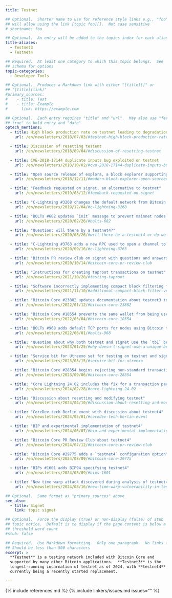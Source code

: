 ```yaml
---
title: Testnet

## Optional.  Shorter name to use for reference style links e.g., "foo"
## will allow using the link [topic foo][].  Not case sensitive
# shortname: foo

## Optional.  An entry will be added to the topics index for each alias
title-aliases:
  - Testnet3
  - Testnet4

## Required.  At least one category to which this topic belongs.  See
## schema for options
topic-categories:
  - Developer Tools

## Optional.  Produces a Markdown link with either "[title][]" or
## "[title](link)"
#primary_sources:
#    - title: Test
#    - title: Example
#      link: https://example.com

## Optional.  Each entry requires "title" and "url".  May also use "feature:
## true" to bold entry and "date"
optech_mentions:
  - title: High block production rate on testnet leading to degradation of service
    url: /en/newsletters/2018/07/03/#testnet-high-block-production-rate

  - title: Discussion of resetting testent
    url: /en/newsletters/2018/09/04/#discussion-of-resetting-testnet

  - title: CVE-2018-17144 duplicate inputs bug exploited on testnet
    url: /en/newsletters/2018/10/02/#cve-2018-17144-duplicate-inputs-bug-exploited-on-testnet

  - title: "Open source release of esplora, a block explorer supporting testnet"
    url: /en/newsletters/2018/12/11/#modern-block-explorer-open-sourced

  - title: "Feedback requested on signet, an alternative to testnet"
    url: /en/newsletters/2019/03/12/#feedback-requested-on-signet

  - title: "C-Lightning #3268 changes the default network from Bitcoin testnet to Bitcoin mainnet"
    url: /en/newsletters/2019/12/04/#c-lightning-3268

  - title: "BOLTs #682 updates `init` message to prevent mainnet nodes from connecting to testnet nodes"
    url: /en/newsletters/2020/02/26/#bolts-682

  - title: "Question: will there by a testnet4?"
    url: /en/newsletters/2020/08/26/#will-there-be-a-testnet4-or-do-we-not-need-a-testnet-reset-once-we-have-signet

  - title: "C-Lightning #3763 adds a new RPC used to open a channel to every public testnet LN node"
    url: /en/newsletters/2020/09/16/#c-lightning-3763

  - title: "Bitcoin PR review club on signet with questions and answers about testnet"
    url: /en/newsletters/2020/10/14/#bitcoin-core-pr-review-club

  - title: "Instructions for creating taproot transactions on testnet"
    url: /en/newsletters/2021/10/20/#testing-taproot

  - title: "Software incorrectly implementing compact block filtering failed on testnet"
    url: /en/newsletters/2021/11/10/#additional-compact-block-filter-verification

  - title: "Bitcoin Core #23882 updates documentation about testnet3 to mention the BIP30 problem"
    url: /en/newsletters/2022/01/12/#bitcoin-core-23882

  - title: "Bitcoin Core #18554 prevents the same wallet from being used on mainnet and testnet"
    url: /en/newsletters/2022/05/04/#bitcoin-core-18554

  - title: "BOLTs #968 adds default TCP ports for nodes using Bitcoin testnet and signet"
    url: /en/newsletters/2022/06/01/#bolts-968

  - title: "Question about why both testnet and signet use the `tb1` bech32 address prefix?"
    url: /en/newsletters/2023/01/25/#why-doesn-t-signet-use-a-unique-bech32-prefix

  - title: "Service bit for Utreexo set for testing on testnet and signet"
    url: /en/newsletters/2023/03/15/#service-bit-for-utreexo

  - title: "Bitcoin Core #28354 begins rejecting non-standard transactions by default on testnet"
    url: /en/newsletters/2023/09/06/#bitcoin-core-28354

  - title: "Core Lightning 24.02 includes the fix for a transaction parsing bug on testnet"
    url: /en/newsletters/2024/02/28/#core-lightning-24-02

  - title: "Discussion about resetting and modifying testnet"
    url: /en/newsletters/2024/04/10/#discussion-about-resetting-and-modifying-testnet

  - title: "CoreDev.tech Berlin event with discussion about testnet4"
    url: /en/newsletters/2024/05/01/#coredev-tech-berlin-event

  - title: "BIP and experimental implementation of testnet4"
    url: /en/newsletters/2024/06/07/#bip-and-experimental-implementation-of-testnet4

  - title: "Bitcoin Core PR Review Club about testnet4"
    url: /en/newsletters/2024/07/12/#bitcoin-core-pr-review-club

  - title: "Bitcoin Core #29775 adds a `testnet4` configuration option"
    url: /en/newsletters/2024/08/09/#bitcoin-core-29775

  - title: "BIPs #1601 adds BIP94 specifying testnet4"
    url: /en/newsletters/2024/08/09/#bips-1601

  - title: "New time warp attack discovered during analysis of testnet4's attempted time warp fix"
    url: /en/newsletters/2024/08/16/#new-time-warp-vulnerability-in-testnet4

## Optional.  Same format as "primary_sources" above
see_also:
  - title: Signet
    link: topic signet

## Optional.  Force the display (true) or non-display (false) of stub
## topic notice.  Default is to display if the page.content is below a
## threshold word count
#stub: false

## Required.  Use Markdown formatting.  Only one paragraph.  No links allowed.
## Should be less than 500 characters
excerpt: >
  **Testnet** is a testing network included with Bitcoin Core and
  supported by many other Bitcoin applications.  **Testnet3** is the
  longest-running incarnation of testnet as of 2024, with **testnet4**
  currently being a recently started replacement.

---
```


{% include references.md %}
{% include linkers/issues.md issues="" %}
